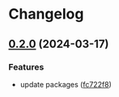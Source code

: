 # Changelog

## [0.2.0](https://github.com/gsols/goproto/compare/v0.1.24...v0.2.0) (2024-03-17)


### Features

* update packages ([fc722f8](https://github.com/gsols/goproto/commit/fc722f80d93b6709ce06e8616abb116ed3eb487c))
